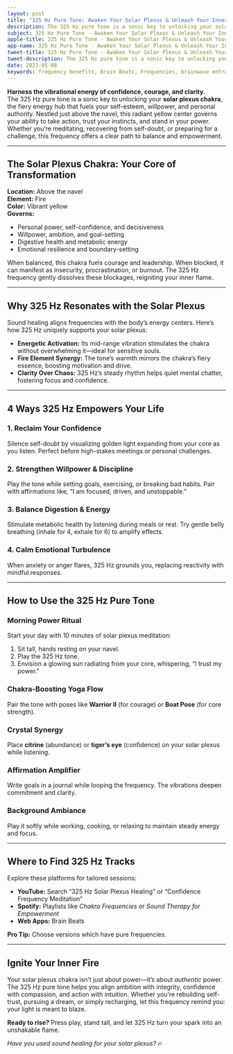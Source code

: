 ```yaml
---
layout: post
title: "325 Hz Pure Tone: Awaken Your Solar Plexus & Unleash Your Inner Power"
description: The 325 Hz pure tone is a sonic key to unlocking your solar plexus chakra, the fiery energy hub that fuels your self-esteem, willpower, and personal authority. 
subject: 325 Hz Pure Tone - Awaken Your Solar Plexus & Unleash Your Inner Power
apple-title: 325 Hz Pure Tone - Awaken Your Solar Plexus & Unleash Your Inner Power
app-name: 325 Hz Pure Tone - Awaken Your Solar Plexus & Unleash Your Inner Power
tweet-title: 325 Hz Pure Tone - Awaken Your Solar Plexus & Unleash Your Inner Power
tweet-description: The 325 Hz pure tone is a sonic key to unlocking your solar plexus chakra, the fiery energy hub that fuels your self-esteem, willpower, and personal authority. 
date: 2023-05-08
keywords: frequency benefits, Brain Beats, Frequencies, brainwave entrainment, sound therapy, 325 Hz, meditation, healing, solar plexus, chakra, pure tones
---  
```


**Harness the vibrational energy of confidence, courage, and clarity.**  
The 325 Hz pure tone is a sonic key to unlocking your **solar plexus chakra**, the fiery energy hub that fuels your self-esteem, willpower, and personal authority. Nestled just above the navel, this radiant yellow center governs your ability to take action, trust your instincts, and stand in your power. Whether you’re meditating, recovering from self-doubt, or preparing for a challenge, this frequency offers a clear path to balance and empowerment.  

---

## The Solar Plexus Chakra: Your Core of Transformation  

**Location:** Above the navel  
**Element:** Fire  
**Color:** Vibrant yellow  
**Governs:**  
- Personal power, self-confidence, and decisiveness  
- Willpower, ambition, and goal-setting  
- Digestive health and metabolic energy  
- Emotional resilience and boundary-setting  

When balanced, this chakra fuels courage and leadership. When blocked, it can manifest as insecurity, procrastination, or burnout. The 325 Hz frequency gently dissolves these blockages, reigniting your inner flame.  

---

## Why 325 Hz Resonates with the Solar Plexus  

Sound healing aligns frequencies with the body’s energy centers. Here’s how 325 Hz uniquely supports your solar plexus:  
- **Energetic Activation:** Its mid-range vibration stimulates the chakra without overwhelming it—ideal for sensitive souls.  
- **Fire Element Synergy:** The tone’s warmth mirrors the chakra’s fiery essence, boosting motivation and drive.  
- **Clarity Over Chaos:** 325 Hz’s steady rhythm helps quiet mental chatter, fostering focus and confidence.  

---

## 4 Ways 325 Hz Empowers Your Life  

### 1. **Reclaim Your Confidence**  
Silence self-doubt by visualizing golden light expanding from your core as you listen. Perfect before high-stakes meetings or personal challenges.  

### 2. **Strengthen Willpower & Discipline**  
Play the tone while setting goals, exercising, or breaking bad habits. Pair with affirmations like, “I am focused, driven, and unstoppable.”  

### 3. **Balance Digestion & Energy**  
Stimulate metabolic health by listening during meals or rest. Try gentle belly breathing (inhale for 4, exhale for 6) to amplify effects.  

### 4. **Calm Emotional Turbulence**  
When anxiety or anger flares, 325 Hz grounds you, replacing reactivity with mindful responses.  

---

## How to Use the 325 Hz Pure Tone  

### **Morning Power Ritual**  
Start your day with 10 minutes of solar plexus meditation:  
1. Sit tall, hands resting on your navel.  
2. Play the 325 Hz tone.  
3. Envision a glowing sun radiating from your core, whispering, “I trust my power.”  

### **Chakra-Boosting Yoga Flow**  
Pair the tone with poses like **Warrior II** (for courage) or **Boat Pose** (for core strength).  

### **Crystal Synergy**  
Place **citrine** (abundance) or **tiger’s eye** (confidence) on your solar plexus while listening.  

### **Affirmation Amplifier**  
Write goals in a journal while looping the frequency. The vibrations deepen commitment and clarity.  

### **Background Ambiance**  
Play it softly while working, cooking, or relaxing to maintain steady energy and focus.  

---

## Where to Find 325 Hz Tracks  

Explore these platforms for tailored sessions:  
- **YouTube:** Search “325 Hz Solar Plexus Healing” or “Confidence Frequency Meditation”  
- **Spotify:** Playlists like *Chakra Frequencies* or *Sound Therapy for Empowerment*  
- **Web Apps:** Brain Beats 

**Pro Tip:** Choose versions which have pure frequencies.  

---

## Ignite Your Inner Fire  

Your solar plexus chakra isn’t just about power—it’s about *authentic* power. The 325 Hz pure tone helps you align ambition with integrity, confidence with compassion, and action with intuition. Whether you’re rebuilding self-trust, pursuing a dream, or simply recharging, let this frequency remind you: your light is meant to blaze.  

**Ready to rise?** Press play, stand tall, and let 325 Hz turn your spark into an unshakable flame.  

*Have you used sound healing for your solar plexus?* 🔥  
